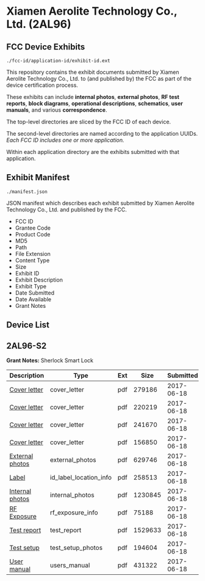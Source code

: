# Xiamen Aerolite Technology Co., Ltd. (2AL96)
## FCC Device Exhibits

```
./fcc-id/application-id/exhibit-id.ext
```

This repository contains the exhibit documents submitted by Xiamen Aerolite Technology Co., Ltd. to (and published by) the FCC as part of the device certification process.

These exhibits can include **internal photos**, **external photos**, **RF test reports**, **block diagrams**, **operational descriptions**, **schematics**, **user manuals**, and various **correspondence**.

The top-level directories are sliced by the FCC ID of each device.

The second-level directories are named according to the application UUIDs. *Each FCC ID includes one or more application.*

Within each application directory are the exhibits submitted with that application. 

## Exhibit Manifest

```
./manifest.json
```

JSON manifest which describes each exhibit submitted by Xiamen Aerolite Technology Co., Ltd. and published by the FCC.

- FCC ID
- Grantee Code
- Product Code
- MD5
- Path
- File Extension
- Content Type
- Size
- Exhibit ID
- Exhibit Description
- Exhibit Type
- Date Submitted
- Date Available
- Grant Notes

## Device List
## 2AL96-S2
**Grant Notes:** Sherlock Smart Lock

| Description | Type | Ext | Size | Submitted | Available |
| ----------- | ---- | --- | ---- | --------- | --------- |
| [Cover letter](2AL96-S2/2ea6060affeb7e72ada270e92bdc202e/3429968.pdf) | cover_letter | pdf | 279186 | 2017-06-18 | 2017-06-18 |
| [Cover letter](2AL96-S2/2ea6060affeb7e72ada270e92bdc202e/3429969.pdf) | cover_letter | pdf | 220219 | 2017-06-18 | 2017-06-18 |
| [Cover letter](2AL96-S2/2ea6060affeb7e72ada270e92bdc202e/3429970.pdf) | cover_letter | pdf | 241670 | 2017-06-18 | 2017-06-18 |
| [Cover letter](2AL96-S2/2ea6060affeb7e72ada270e92bdc202e/3429971.pdf) | cover_letter | pdf | 156850 | 2017-06-18 | 2017-06-18 |
| [External photos](2AL96-S2/2ea6060affeb7e72ada270e92bdc202e/3429972.pdf) | external_photos | pdf | 629746 | 2017-06-18 | 2017-08-02 |
| [Label](2AL96-S2/2ea6060affeb7e72ada270e92bdc202e/3429973.pdf) | id_label_location_info | pdf | 258513 | 2017-06-18 | 2017-06-18 |
| [Internal photos](2AL96-S2/2ea6060affeb7e72ada270e92bdc202e/3429974.pdf) | internal_photos | pdf | 1230845 | 2017-06-18 | 2017-08-02 |
| [RF Exposure](2AL96-S2/2ea6060affeb7e72ada270e92bdc202e/3429976.pdf) | rf_exposure_info | pdf | 75188 | 2017-06-18 | 2017-06-18 |
| [Test report](2AL96-S2/2ea6060affeb7e72ada270e92bdc202e/3429978.pdf) | test_report | pdf | 1529633 | 2017-06-18 | 2017-06-18 |
| [Test setup](2AL96-S2/2ea6060affeb7e72ada270e92bdc202e/3429979.pdf) | test_setup_photos | pdf | 194604 | 2017-06-18 | 2017-08-02 |
| [User manual](2AL96-S2/2ea6060affeb7e72ada270e92bdc202e/3429980.pdf) | users_manual | pdf | 431322 | 2017-06-18 | 2017-08-02 |
